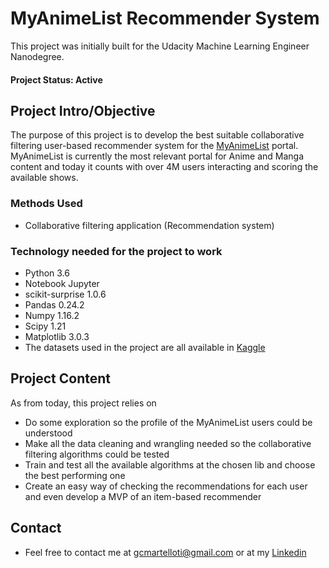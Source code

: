 # MyAnimeList Recommender System
This project was initially built for the Udacity Machine Learning Engineer Nanodegree.

#### Project Status: Active

## Project Intro/Objective
The purpose of this project is to develop the best suitable collaborative filtering user-based recommender system for the [MyAnimeList](www.myanimelist.net) portal. MyAnimeList is currently the most relevant portal for Anime and Manga content and today it counts with over 4M users interacting and scoring the available shows.

### Methods Used
* Collaborative filtering application (Recommendation system)

### Technology needed for the project to work
* Python 3.6
* Notebook Jupyter
* scikit-surprise 1.0.6 
* Pandas 0.24.2
* Numpy 1.16.2
* Scipy 1.21
* Matplotlib 3.0.3
* The datasets used in the project are all available in [Kaggle](https://www.kaggle.com/azathoth42/myanimelist)

## Project Content

As from today, this project relies on 
* Do some exploration so the profile of the MyAnimeList users could be understood
* Make all the data cleaning and wrangling needed so the collaborative filtering algorithms could be tested
* Train and test all the available algorithms at the chosen lib and choose the best performing one
* Create an easy way of checking the recommendations for each user and even develop a MVP of an item-based recommender

## Contact
* Feel free to contact me at gcmartelloti@gmail.com or at my [Linkedin](https://www.linkedin.com/in/gabriel-martelloti-a3ab87b6/)
